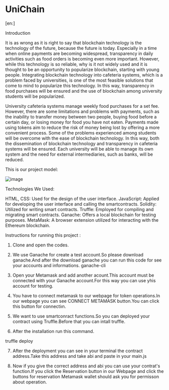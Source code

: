 # UniChain
[en:]

Introduction

It is as wrong as it is right to say that blockchain technology is the technology of the future, because the future is today. Especially in a time when online payments are becoming widespread, transparency in daily activities such as food orders is becoming even more important. However, while this technology is so reliable, why is it not widely used and it is thought to be an opportunity to popularize blockchain, starting with young people.
Integrating blockchain technology into cafeteria systems, which is a problem faced by universities, is one of the most feasible solutions that come to mind to popularize this technology. In this way, transparency in food purchases will be ensured and the use of blockchain among university students will be popularized.

University cafeteria systems manage weekly food purchases for a set fee. However, there are some limitations and problems with payments, such as the inability to transfer money between two people, buying food before a certain day, or losing money for food you have not eaten. Payments made using tokens aim to reduce the risk of money being lost by offering a more convenient process. Some of the problems experienced among students will be overcome with the ease of blockchain technology.
In this way, both the dissemination of blockchain technology and transparency in cafeteria systems will be ensured. Each university will be able to manage its own system and the need for external intermediaries, such as banks, will be reduced.

This is our project model:

![image](https://github.com/zehraozturkk/UniChain/assets/101568897/ac251356-b07e-4471-a77f-c537f713a149)

Technologies We Used:

HTML, CSS: Used for the design of the user interface.
JavaScript: Applied for developing the user interface and calling the smartcontracts.
Solidity: Utilized for writing smart contracts.
Truffle: Employed for compiling and migrating smart contracts.
Ganache: Offers a local blockchain for testing purposes.
MetaMask: A browser extension utilized for interacting with the Ethereum blockchain.


Instructions for running this project :


1. Clone and open the codes.

2. We use Ganache for create a test account.So please download ganache.And after the download ganache you can run this code for see your accounts and informations.
ganache-cli

3. Open your Metamask and add another acount.This account must be connected with your Ganache account.For this way you can use yhis account for testing.

4. You have to connect metamask to our webpage for token operations.In our webpage you can see CONNECT METAMASK button.You can click this button for connectiın.

5. We want to use smartconract functions.So you can deployed your contract using Truffle.Before that you can intall truffle.

6. After the installation run this command.

truffle deploy

7. After the deployment you can see in your terminal the contract address.Take this address and take abi and paste in your  main.js 

8. Now if you give the correct address and abi you can use your contrat's function.If you click the Reservation button in our Webpage and click the buttons for reservation Metamask wallet should ask you for permisson about operation.

